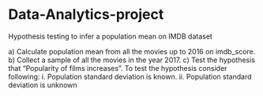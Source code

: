 # Data-Analytics-project
Hypothesis testing to infer a population mean on IMDB dataset

a) Calculate population mean from all the movies up to 2016 on imdb_score.
b) Collect a sample of all the movies in the year 2017.
c) Test the hypothesis that “Popularity of films increases”.
To test the hypothesis consider following:
  i. Population standard deviation is known.
  ii. Population standard deviation is unknown
